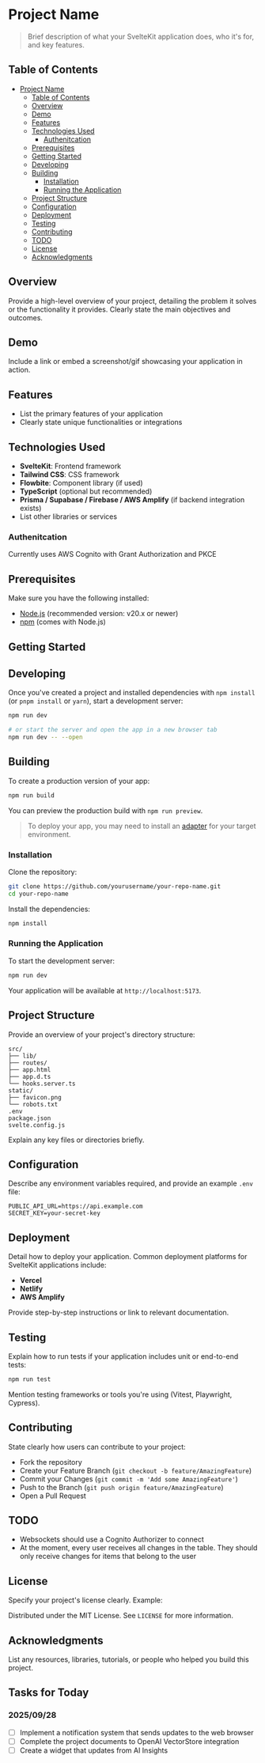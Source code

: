 # Project Name

> Brief description of what your SvelteKit application does, who it's for, and key features.

## Table of Contents

- [Project Name](#project-name)
  - [Table of Contents](#table-of-contents)
  - [Overview](#overview)
  - [Demo](#demo)
  - [Features](#features)
  - [Technologies Used](#technologies-used)
    - [Authenitcation](#authenitcation)
  - [Prerequisites](#prerequisites)
  - [Getting Started](#getting-started)
  - [Developing](#developing)
  - [Building](#building)
    - [Installation](#installation)
    - [Running the Application](#running-the-application)
  - [Project Structure](#project-structure)
  - [Configuration](#configuration)
  - [Deployment](#deployment)
  - [Testing](#testing)
  - [Contributing](#contributing)
  - [TODO](#todo)
  - [License](#license)
  - [Acknowledgments](#acknowledgments)

## Overview

Provide a high-level overview of your project, detailing the problem it solves or the functionality it provides. Clearly state the main objectives and outcomes.

## Demo

Include a link or embed a screenshot/gif showcasing your application in action.

## Features

* List the primary features of your application
* Clearly state unique functionalities or integrations

## Technologies Used

* **SvelteKit**: Frontend framework
* **Tailwind CSS**: CSS framework
* **Flowbite**: Component library (if used)
* **TypeScript** (optional but recommended)
* **Prisma / Supabase / Firebase / AWS Amplify** (if backend integration exists)
* List other libraries or services

### Authenitcation
Currently uses AWS Cognito with Grant Authorization and PKCE

## Prerequisites

Make sure you have the following installed:

* [Node.js](https://nodejs.org/) (recommended version: v20.x or newer)
* [npm](https://www.npmjs.com/) (comes with Node.js)

## Getting Started
## Developing

Once you've created a project and installed dependencies with `npm install` (or `pnpm install` or `yarn`), start a development server:

```bash
npm run dev

# or start the server and open the app in a new browser tab
npm run dev -- --open
```

## Building

To create a production version of your app:

```bash
npm run build
```

You can preview the production build with `npm run preview`.

> To deploy your app, you may need to install an [adapter](https://svelte.dev/docs/kit/adapters) for your target environment.

### Installation

Clone the repository:

```bash
git clone https://github.com/yourusername/your-repo-name.git
cd your-repo-name
```

Install the dependencies:

```bash
npm install
```

### Running the Application

To start the development server:

```bash
npm run dev
```

Your application will be available at `http://localhost:5173`.

## Project Structure

Provide an overview of your project's directory structure:

```
src/
├── lib/
├── routes/
├── app.html
├── app.d.ts
└── hooks.server.ts
static/
├── favicon.png
└── robots.txt
.env
package.json
svelte.config.js
```

Explain any key files or directories briefly.

## Configuration

Describe any environment variables required, and provide an example `.env` file:

```env
PUBLIC_API_URL=https://api.example.com
SECRET_KEY=your-secret-key
```

## Deployment

Detail how to deploy your application. Common deployment platforms for SvelteKit applications include:

* **Vercel**
* **Netlify**
* **AWS Amplify**

Provide step-by-step instructions or link to relevant documentation.

## Testing

Explain how to run tests if your application includes unit or end-to-end tests:

```bash
npm run test
```

Mention testing frameworks or tools you're using (Vitest, Playwright, Cypress).

## Contributing

State clearly how users can contribute to your project:

* Fork the repository
* Create your Feature Branch (`git checkout -b feature/AmazingFeature`)
* Commit your Changes (`git commit -m 'Add some AmazingFeature'`)
* Push to the Branch (`git push origin feature/AmazingFeature`)
* Open a Pull Request

## TODO
- Websockets should use a Cognito Authorizer to connect
- At the moment, every user receives all changes in the table. They should only receive changes for items that belong to the user

## License

Specify your project's license clearly. Example:

Distributed under the MIT License. See `LICENSE` for more information.

## Acknowledgments

List any resources, libraries, tutorials, or people who helped you build this project.

## Tasks for Today

### 2025/09/28

- [ ] Implement a notification system that sends updates to the web browser
- [ ] Complete the project documents to OpenAI VectorStore integration
- [ ] Create a widget that updates from AI Insights
